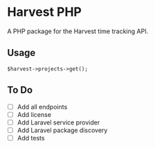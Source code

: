 # Harvest PHP

A PHP package for the Harvest time tracking API.

## Usage

```
$harvest->projects->get();
```

## To Do

- [ ] Add all endpoints
- [ ] Add license
- [ ] Add Laravel service provider
- [ ] Add Laravel package discovery
- [ ] Add tests
